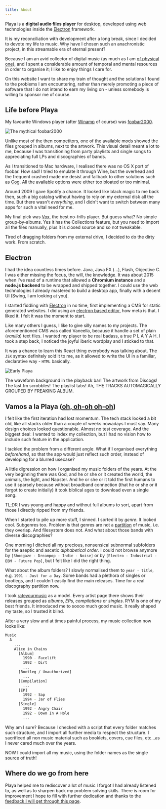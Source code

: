 ```yaml
---
title: About
---
```

Playa is a **digital audio files player** for desktop, developed using web technologies inside the [Electron][electron] framework.

It is my reconciliation with development after a long break, since I decided to devote my life to music. Why have I chosen such an anachronistic project, in this streamable era of eternal present?

Because I am an avid collector of digital music (as much as I am [of physical one][discogs]), and I spent a considerable amount of temporal and mental resources in order to organise it; I like to enjoy things I care for.

On this website I want to share my train of thought and the solutions I found to the problems I am encountering, rather than merely promoting a piece of software that I do not intend to earn my living on - unless somebody is willing to sponsor me of course.

## Life before Playa

My favourite Windows player (after [Winamp][winamp] of course) was [foobar2000][foobar].

![The mythical foobar2000](http://www.fooblog2000.com/wp-content/uploads/2007/02/foobar-feb14-conf-anim.gif)

Unlike most of the then competitors, one of the available mods showed the files grouped in albums, next to the artwork. This visual detail meant a lot to me, because I was transitioning from party playlists and single songs to appreciating full LPs and discographies of bands.

As I transitioned to Mac hardware, I realised there was no OS X port of foobar. How sad! I tried to emulate it through Wine, but the overhead and the frequent crashed made me desist and fallback to other solutions such as [Cog][cog]. All the available options were either too bloated or too minimal.

Around 2009 I gave Spotify a chance. It looked like black magic to me back then, such a big catalog without having to rely on my external disk all the time. But there wasn't _everything_, and I didn't want to switch between many apps for such a vital need for me.

My final pick was [Vox][vox], the best no-frills player. But guess what? No simple group-by-albums. Yes it has the Collections feature, but you need to import all the files manually, plus it is closed source and so not tweakable.

Tired of dragging folders from my external drive, I decided to do the dirty work. From scratch.

## Electron

I had the idea countless times before. Java, Java FX (...), Flash, Objective C. I was either missing the focus, the will, the knowledge. It was about 2015 when I've read of a runtime that allowed a **Chromium instance** and a **node.js backend** to be wrapped and shipped together. I could use the web technologies I already mastered to build a desktop app, finally with a decent UI (Swing, I am looking at you).

I started fiddling with [Electron][electron] in no time, first implementing a CMS for static generated websites. I did using an [electron based editor][atom], how meta is that. I liked it. I felt it was the moment to start.

Like many others I guess, I like to give silly names to my projects. The aforementioned CMS was called Vaneella, because it handle a set of plain (_vanilla_) text files. I wanted my player to be real badass, a true P L A Y A H. I took a step back, I noticed the joyful iberic wordplay and I sticked to that.

It was a chance to learn this React thing everybody was talking about. The `JSX` syntax definitely sold it to me, as it allowed to write the UI in a familiar, declarative way - `HTML` basically.

![Early Playa][playa]

The waveform background in the playback bar! The artwork from Discogs! The last.fm scrobbles! The playlist tabs! Ah, THE TRACKS AUTOMAGICALLY GROUPED BY FREAKING ALBUM.

## Vamos a la Playa ([oh, oh-oh oh-oh][righeira])

I felt like the first iteration had lost momentum. The tech stack looked a bit old, like all stacks older than a couple of weeks nowadays I must say. Many design choices looked questionable. Almost no test coverage. And the biggest deal: I wanted to index my collection, but I had no vision how to include such feature in the application.

I tackled the problem from a different angle. What if I organised everything _beforehand_, so that the app would just reflect such order, instead of developing for a blurred usecase?

A little digression on how I organised my music folders of the years. At the very beginning there was God, and he or she or it created the world, the animals, the light, and Napster. And he or she or it told the first humans to use it sparsely because without broadband connection (that he or she or it forgot to create initially) it took biblical ages to download even a single song.

TL;DR I was young and happy and without full albums to sort, apart from those I directly ripped from my friends.

When I started to pile up more stuff, I sinned. I sorted it by _genre_. It looked cool. Subgenres too. Problem is that genres are not a [partition][partition] of music, i.e. they overlap. And filesystem does not. And what about those bands with diverse discographies?

One morning I ditched all my precious, nonsensical subnormal subfolders for the aseptic and ascetic _alphabetical order_. I could not browse anymore by `[Shoegaze - Dreampop - Indie - Noise]` or by `[Electro - Industrial - EBM - Future Pop]`, but I felt like I did the right thing.

What about the album folders? I slowly normalised them to `year - title`, e.g. `1991 - Just for a Day`. Some bands had a plethora of singles or bootlegs, and I couldn't easily find the main releases. Time for a real discography partition now.

I took [rateyourmusic][rym] as a model. Every artist page there shows their releases grouped as _albums_, _EPs_, _compilations_ or _singles_. RYM is one of my best friends. It introduced me to soooo much good music. It really shaped my taste, so I trusted it blind.

After a very slow and at times painful process, my music collection now looks like:

```bash
Music
  A  
    ...
    Alice in Chains
      [Album]
        1990 - Facelift
        1992 - Dirt
        ...
      [Bootleg / Unauthorized]
        ...
      [Compilation]
        ...
      [EP]
        1992 - Sap
        1994 - Jar of Flies
      [Single]
        1992 - Angry Chair
        1992 - Down In A Hole
        ...
```

Why am I sure? Because I checked with a script that every folder matches such structure, and I import all further media to respect the structure. I sacrificed all non music material such as booklets, covers, cue files, etc...as I never cared much over the years.

NOW I could import all my music, using the folder names as the single source of truth!

## Where do we go from here

Playa helped me to rediscover a lot of music I forgot I had already listened to, as well as to sharpen back my problem solving skills. There is room for improvement I hope to fill with further dedication and thanks to the [feedback I will get through this page][feedback].

[electron]: https://www.electronjs.org
[discogs]: https://www.discogs.com/user/Diego_C/collection
[winamp]: https://en.wikipedia.org/wiki/Winamp
[foobar]: https://www.foobar2000.org
[cog]: http://www.cogx.org
[vox]: https://vox.rocks
[atom]: https://atom.io
[playa]: https://github.com/moonwave99/playa/blob/master/docs/images/playa.png?raw=true
[righeira]: https://www.youtube.com/watch?v=sTsVJ1PsnMs
[rym]: https://rateyourmusic.com/artist/alice-in-chains
[partition]: https://en.wikipedia.org/wiki/Partition_of_a_set
[feedback]: mailto:hello@diegocaponera.com?subject=Playa
